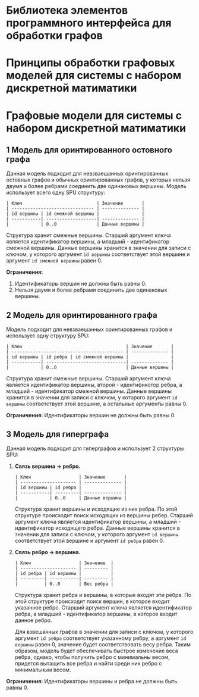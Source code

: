 Библиотека элементов программного интерфейса для обработки графов
=================================================================



Принципы обработки графовых моделей для системы с набором дискретной матиматики
===============================================================================



# Графовые модели для системы с набором дискретной матиматики


## 1 Модель для оринтированного остовного графа

Данная модель подходит для невзваешанных оринтированных остовных графов и 
обычных оринтированных графов, у которых нельзя двумя и более ребрами 
соединить две одинаковых вершины. 
Модель использует всего одну SPU структуру:

```
| Ключ                            | Значение       |
| ------------------------------- | -------------- |
| id вершины | id смежной вершины |                |
| -----------| -------------------| -------------- |
|            | 0..0               | Данные вершины | 
```

Структура хранит смежные вершины. 
Старший аргумент ключа является идентификатор вершины, 
а младший - идентификатор смежной вершины. 
Данные вершины хранится в значении для записи с ключом, 
у которого аргумент `id вершины` соответствует этой вершине 
и аргумент `id смежной вершины` равен 0.

**Ограничения:** 
1. Идентификаторы вершин не должны быть равны 0.
2. Нельзя двумя и более ребрами соединить две одинаковых вершины.



## 2 Модель для оринтированного графа

Модель подходит для невзваешанных оринтированных графов 
и использует одну структуру SPU: 

```
| Ключ                                       | Значение       |
| ------------------------------------------ | -------------- |
| id вершины | id ребра | id смежной вершины |                |
| -----------| ------------------------------| -------------- |
|            | 0..0                          | Данные вершины | 
```

Структура хранит смежные вершины. 
Старший аргумент ключа является идентификатор вершины, 
второй - идентификотор ребра,
а младший - идентификатор смежной вершины. 
Данные вершины хранится в значении для записи с ключом, 
у которого аргумент `id вершины` соответствует этой вершине, 
а остальные аргументы равны 0.

**Ограничения:** Идентификаторы вершин не должны быть равны 0.



## 3 Модель для гиперграфа

Данная модель подходит для гиперграфов и использует 2 структуры SPU:

1.  **Связь вершина -> ребро.** 

    ```
    | Ключ                  | Значение       |
    | --------------------- | -------------- |
    | id вершины | id ребра |                |
    | -----------| ---------| -------------- |
    |            | 0..0     | Данные вершины | 
    ```

    Структура хранит вершины и исходящие из них ребра. 
    По этой структуре происходит поиск исходящих из вершины ребер.
    Старший аргумент ключа является идентификатор вершины, 
    а младший - идентификатор исходящего ребра. 
    Данные вершины хранится в значении для записи с ключом, 
    у которого аргумент `id вершины` соответствует этой вершине 
    и аргумент `id ребра` равен 0.

2.  **Связь ребро -> вершина.**

    ```
    | Ключ                  | Значение  |
    | --------------------- | --------- |
    | id ребра | id вершины |           |
    | ---------| -----------| --------- |
    |          | 0..0       | Вес ребра | 
    ```
    
    Структура хранит ребра и вершины, в которые входят эти ребра. 
    По этой структуре происходит поиск вершин, в которое входит указанное ребро.
    Старший аргумент ключа является идентификатор ребра, 
    а младший - идентификатор вершины, в которое входит данное ребро. 
    
    Для взвешанных графов в значении для записи с ключом, 
    у которого аргумент `id ребра` соответствует указанному ребру,
    а аргумент `id вершины` равен 0, значение будет соответствовать весу ребра.
    Таким образом, модель будет обеспечивать быстрое изменение веса ребра,
    однако, чтобы получить ребро с минимальны весом, придется вытащить все ребра
    и найти среди них ребро с минимальным весом.
    
**Ограничения:** Идентификаторы вершины и ребра не должны быть равны 0.
